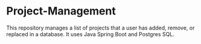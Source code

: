 # Project-Management
This repository manages a list of projects that a user has added, remove, or replaced in a database. It uses Java Spring Boot and Postgres SQL.
